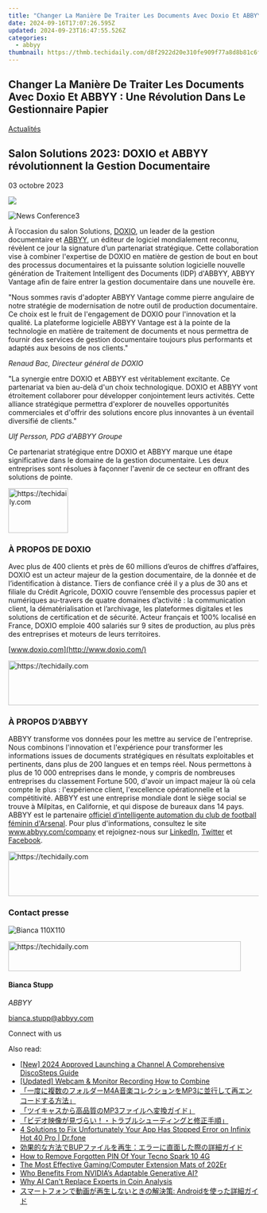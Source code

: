 ```yaml
---
title: "Changer La Manière De Traiter Les Documents Avec Doxio Et ABBYY : Une Révolution Dans Le Gestionnaire Papier"
date: 2024-09-16T17:07:26.595Z
updated: 2024-09-23T16:47:55.526Z
categories:
  - abbyy
thumbnail: https://thmb.techidaily.com/d8f2922d20e310fe909f77a8d8b81c6fbacf60f301e5bf6586c75f1b0b08c5ac.jpeg
---
```


## Changer La Manière De Traiter Les Documents Avec Doxio Et ABBYY : Une Révolution Dans Le Gestionnaire Papier

[Actualités](https://tools.techidaily.com/abbyy/products/)

## Salon Solutions 2023: DOXIO et ABBYY révolutionnent la Gestion Documentaire

03 octobre 2023

![](https://content.abbyy.com/-/media/project/abbyy/abbyy/branchtemplates/shutterstock_1272462163_1296-x-729.jpg?h=729&iar=0&w=1296)

![News Conference3](https://static1.abbyy.com/abbyycommedia/33731/news-conference3.jpg) 

À l’occasion du salon Solutions, [DOXIO](http://www.doxio.com/), un leader de la gestion documentaire et [ABBYY](https://tools.techidaily.com/abbyy/products/), un éditeur de logiciel mondialement reconnu, révèlent ce jour la signature d’un partenariat stratégique. Cette collaboration vise à combiner l'expertise de DOXIO en matière de gestion de bout en bout des processus documentaires et la puissante solution logicielle nouvelle génération de Traitement Intelligent des Documents (IDP) d'ABBYY, ABBYY Vantage afin de faire entrer la gestion documentaire dans une nouvelle ère.

"Nous sommes ravis d'adopter ABBYY Vantage comme pierre angulaire de notre stratégie de modernisation de notre outil de production documentaire. Ce choix est le fruit de l'engagement de DOXIO pour l'innovation et la qualité. La plateforme logicielle ABBYY Vantage est à la pointe de la technologie en matière de traitement de documents et nous permettra de fournir des services de gestion documentaire toujours plus performants et adaptés aux besoins de nos clients."

_Renaud Bac, Directeur général de DOXIO_

"La synergie entre DOXIO et ABBYY est véritablement excitante. Ce partenariat va bien au-delà d'un choix technologique. DOXIO et ABBYY vont étroitement collaborer pour développer conjointement leurs activités. Cette alliance stratégique permettra d'explorer de nouvelles opportunités commerciales et d'offrir des solutions encore plus innovantes à un éventail diversifié de clients."

_Ulf Persson, PDG d'ABBYY Groupe_

Ce partenariat stratégique entre DOXIO et ABBYY marque une étape significative dans le domaine de la gestion documentaire. Les deux entreprises sont résolues à façonner l'avenir de ce secteur en offrant des solutions de pointe.

<!-- affiliate ads begin -->
<a href="https://bluettide.pxf.io/c/5597632/2141684/17092" target="_top" id="2141684">
  <img src="//a.impactradius-go.com/display-ad/17092-2141684" border="0" alt="https://techidaily.com" width="120" height="90"/>
</a>
<img height="0" width="0" src="https://bluettide.pxf.io/i/5597632/2141684/17092" style="position:absolute;visibility:hidden;" border="0" />
<!-- affiliate ads end -->

### À PROPOS DE DOXIO

Avec plus de 400 clients et près de 60 millions d’euros de chiffres d’affaires, DOXIO est un acteur majeur de la gestion documentaire, de la donnée et de l’identification à distance. Tiers de confiance créé il y a plus de 30 ans et filiale du Crédit Agricole, DOXIO couvre l’ensemble des processus papier et numériques au-travers de quatre domaines d’activité : la communication client, la dématérialisation et l’archivage, les plateformes digitales et les solutions de certification et de sécurité. Acteur français et 100% localisé en France, DOXIO emploie 400 salariés sur 9 sites de production, au plus près des entreprises et moteurs de leurs territoires.

[www.doxio.com](http://www.doxio.com/)

<!-- affiliate ads begin -->
<a href="https://laganoo.pxf.io/c/5597632/1484950/16446" target="_top" id="1484950">
  <img src="//a.impactradius-go.com/display-ad/16446-1484950" border="0" alt="https://techidaily.com" width="728" height="90"/>
</a>
<img height="0" width="0" src="https://laganoo.pxf.io/i/5597632/1484950/16446" style="position:absolute;visibility:hidden;" border="0" />
<!-- affiliate ads end -->

### À PROPOS D’ABBYY

ABBYY transforme vos données pour les mettre au service de l'entreprise. Nous combinons l'innovation et l'expérience pour transformer les informations issues de documents stratégiques en résultats exploitables et pertinents, dans plus de 200 langues et en temps réel. Nous permettons à plus de 10 000 entreprises dans le monde, y compris de nombreuses entreprises du classement Fortune 500, d'avoir un impact majeur là où cela compte le plus : l'expérience client, l'excellence opérationnelle et la compétitivité. ABBYY est une entreprise mondiale dont le siège social se trouve à Milpitas, en Californie, et qui dispose de bureaux dans 14 pays. ABBYY est le partenaire [officiel d’intelligente automation du club de football féminin d'Arsenal](https://tools.techidaily.com/abbyy/products/). Pour plus d'informations, consultez le site www.abbyy.com/company et rejoignez-nous sur [LinkedIn](https://www.linkedin.com/company/abbyy), [Twitter](https://twitter.com/ABBYY%5FSoftware?ref%5Fsrc=twsrc%5Egoogle%7Ctwcamp%5Eserp%7Ctwgr%5Eauthor) et [Facebook](https://www.facebook.com/ABBYYsoft/?locale=fr%5FFR).

<!-- affiliate ads begin -->
<a href="https://unicoeye.pxf.io/c/5597632/2134243/18498" target="_top" id="2134243">
  <img src="//a.impactradius-go.com/display-ad/18498-2134243" border="0" alt="https://techidaily.com" width="728" height="90"/>
</a>
<img height="0" width="0" src="https://unicoeye.pxf.io/i/5597632/2134243/18498" style="position:absolute;visibility:hidden;" border="0" />
<!-- affiliate ads end -->

### Contact presse

![Bianca 110X110](https://static2.abbyy.com/abbyycommedia/36222/bianca-110x110.png)

<!-- affiliate ads begin -->
<a href="https://25home.pxf.io/c/5597632/2148648/16836" target="_top" id="2148648">
  <img src="//a.impactradius-go.com/display-ad/16836-2148648" border="0" alt="https://techidaily.com" width="468" height="60"/>
</a>
<img height="0" width="0" src="https://25home.pxf.io/i/5597632/2148648/16836" style="position:absolute;visibility:hidden;" border="0" />
<!-- affiliate ads end -->

#### Bianca Stupp

_ABBYY_

[bianca.stupp@abbyy.com](https://tools.techidaily.com/abbyy/products/) 

Connect with us

<ins class="adsbygoogle"
     style="display:block"
     data-ad-format="autorelaxed"
     data-ad-client="ca-pub-7571918770474297"
     data-ad-slot="1223367746"></ins>

<ins class="adsbygoogle"
     style="display:block"
     data-ad-client="ca-pub-7571918770474297"
     data-ad-slot="8358498916"
     data-ad-format="auto"
     data-full-width-responsive="true"></ins>

<span class="atpl-alsoreadstyle">Also read:</span>
<div><ul>
<li><a href="https://discord-videos.techidaily.com/new-2024-approved-launching-a-channel-a-comprehensive-discosteps-guide/"><u>[New] 2024 Approved Launching a Channel A Comprehensive DiscoSteps Guide</u></a></li>
<li><a href="https://screen-sharing-recording.techidaily.com/updated-webcam-and-monitor-recording-how-to-combine/"><u>[Updated] Webcam & Monitor Recording How to Combine</u></a></li>
<li><a href="https://discover-advanced.techidaily.com/1726028181396-m4amp3/"><u>「一度に複数のフォルダーM4A音楽コレクションをMP3に並行して再エンコードする方法」</u></a></li>
<li><a href="https://discover-advanced.techidaily.com/1726027179271-mp3/"><u>「ツイキャスから高品質のMP3ファイルへ変換ガイド」</u></a></li>
<li><a href="https://discover-advanced.techidaily.com/44cm44ot44oh44kq5pig5yop44gm6kal44gl44kj44ge77yb44o744oi44op44ow44or44k344ol44o844og44kj44oz44kw44go5lplusu5q2j5oml6acg44cn/"><u>「ビデオ映像が見づらい！・トラブルシューティングと修正手順」</u></a></li>
<li><a href="https://howto.techidaily.com/4-solutions-to-fix-unfortunately-your-app-has-stopped-error-on-infinix-hot-40-pro-drfone-by-drfone-fix-android-problems-fix-android-problems/"><u>4 Solutions to Fix Unfortunately Your App Has Stopped Error on Infinix Hot 40 Pro | Dr.fone</u></a></li>
<li><a href="https://discover-advanced.techidaily.com/1726030048568-bup/"><u>効果的な方法でBUPファイルを再生：エラーに直面した際の詳細ガイド</u></a></li>
<li><a href="https://unlock-android.techidaily.com/how-to-remove-forgotten-pin-of-your-tecno-spark-10-4g-by-drfone-android/"><u>How to Remove Forgotten PIN Of Your Tecno Spark 10 4G</u></a></li>
<li><a href="https://buynow-info.techidaily.com/the-most-effective-gamingcomputer-extension-mats-of-202er/"><u>The Most Effective Gaming/Computer Extension Mats of 202Er</u></a></li>
<li><a href="https://tech-haven.techidaily.com/who-benefits-from-nvidias-adaptable-generative-ai/"><u>Who Benefits From NVIDIA’s Adaptable Generative AI?</u></a></li>
<li><a href="https://tech-hub.techidaily.com/why-ai-cant-replace-experts-in-coin-analysis/"><u>Why AI Can't Replace Experts in Coin Analysis</u></a></li>
<li><a href="https://discover-advanced.techidaily.com/1726029041642-android/"><u>スマートフォンで動画が再生しないときの解決策: Androidを使った詳細ガイド</u></a></li>
</ul></div>

